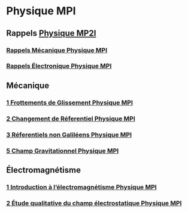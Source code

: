 # Physique MPI

## Rappels [Physique MP2I](Physique%20MP2I)

### [Rappels Mécanique Physique MPI](Rappels%20Mécanique%20Physique%20MPI)

### [Rappels Électronique Physique MPI](Rappels%20Électronique%20Physique%20MPI)

## Mécanique

### [1 Frottements de Glissement Physique MPI](1%20Frottements%20de%20Glissement%20Physique%20MPI)

### [2 Changement de Réferentiel Physique MPI](2%20Changement%20de%20Réferentiel%20Physique%20MPI.md)

### [3 Réferentiels non Galiléens Physique MPI](3%20Réferentiels%20non%20Galiléens%20Physique%20MPI)

### [5 Champ Gravitationnel Physique MPI](5%20Champ%20Gravitationnel%20Physique%20MPI)

## Électromagnétisme

### [1 Introduction à l’électromagnétisme Physique MPI](1%20Introduction%20à%20l’électromagnétisme%20Physique%20MPI)

### [2 Étude qualitative du champ électrostatique Physique MPI](2%20Étude%20qualitative%20du%20champ%20électrostatique%20Physique%20MPI)
